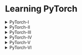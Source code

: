 # Learning PyTorch

<details>
<summary>PyTorch-I</summary>
<br>

   - Exploring Image.
   - Creating Scalar, Vector, and Tensor.
   - Mathematical Operation On Tensors.
   - Turning Vector Into Matrix.
   - Transpose and Accessing Elements of a Tensors.
   - Selecting particular row/column of a Tensors.
   - Elementwise Multimultiplication of a Tensor.
   - Matrix Multiplication of a Tensor.
   - Combining Elements across Axes.
   - Dot Product of a Tensor.
   - Matrix-Vector Multiplication.

</details>

<details>
<summary>PyTorch-II</summary>
<br>
<strong>Named Tensors</strong>

   - How To Declare Named Dimensions?
   - Manipulating Using Named Dimensions.
   - Renaming Dimensions.

<strong>Tensor Storage</strong>

   - View Storage Object Of A Tensor.
   - Accessing Storage Location And Modifying Value Of A Tensor.
   - Storage Offset.
   
<strong>Stride</strong>

   - Find the Stride of a Tensor.
   - Storage and Stride.
   - Accessing Elements Using Stride and Index.
   - Comparing Index and Stride Based Element.

</details>

<details>
<summary>PyTorch-III</summary>
<br>

   - Introducing Batch Dimension.

   - Load Batch Of Images (Not Recommended Approach).

   - Normalization
        - Resize.
        - Standardization.
        - Plotting.

   - Creating One-Hot Encoding.

        - Convert Vector Into One-Hot Encoded Matrix.
        - Sample Example On Scatter_ with Zero and One Dimension.
        - Filter observation based on Condition.

   - Norm
        - L2 Norm
        - L1 Norm

</details>

<details>
<summary>PyTorch-IV</summary>
<br>

   - Handling Time Series Data.
   - Handling Text Data.
</details>

<details>
<summary>PyTorch-V</summary>
<br>

   - Building simple model.
   - Computing derivative.
   - Training and computing loss.
   - Using Autograd.
   - Turn tensor to a learnable parameter.
   - Training and Updating parameters using Autograd.

</details>

<details>
<summary>PyTorch-VI</summary>
<br>

   - Using Pytorch Optimizer.
   - Splitting Dataset.
   - Training without no_grad.
   - Training with no_grad.
   - Creating Polynomial Model for faster convergence.
   - Building Neural Network Using nn.Module.
   - Building Neural Network With One Hidden Layer.
   - Finding total number of parameters in the model.
   - Building Sequential Model using OrderedDict and Named Layers.

</details>